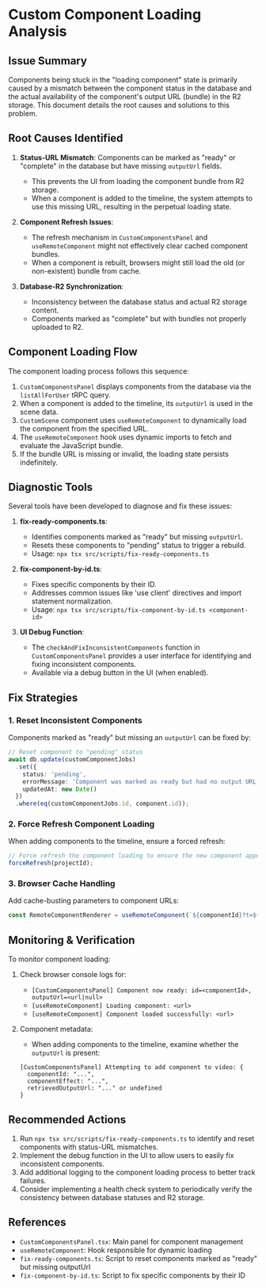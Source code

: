 # Custom Component Loading Analysis

## Issue Summary

Components being stuck in the "loading component" state is primarily caused by a mismatch between the component status in the database and the actual availability of the component's output URL (bundle) in the R2 storage. This document details the root causes and solutions to this problem.

## Root Causes Identified

1. **Status-URL Mismatch**: Components can be marked as "ready" or "complete" in the database but have missing `outputUrl` fields.
   - This prevents the UI from loading the component bundle from R2 storage.
   - When a component is added to the timeline, the system attempts to use this missing URL, resulting in the perpetual loading state.

2. **Component Refresh Issues**: 
   - The refresh mechanism in `CustomComponentsPanel` and `useRemoteComponent` might not effectively clear cached component bundles.
   - When a component is rebuilt, browsers might still load the old (or non-existent) bundle from cache.

3. **Database-R2 Synchronization**: 
   - Inconsistency between the database status and actual R2 storage content.
   - Components marked as "complete" but with bundles not properly uploaded to R2.

## Component Loading Flow

The component loading process follows this sequence:

1. `CustomComponentsPanel` displays components from the database via the `listAllForUser` tRPC query.
2. When a component is added to the timeline, its `outputUrl` is used in the scene data.
3. `CustomScene` component uses `useRemoteComponent` to dynamically load the component from the specified URL.
4. The `useRemoteComponent` hook uses dynamic imports to fetch and evaluate the JavaScript bundle.
5. If the bundle URL is missing or invalid, the loading state persists indefinitely.

## Diagnostic Tools

Several tools have been developed to diagnose and fix these issues:

1. **fix-ready-components.ts**:
   - Identifies components marked as "ready" but missing `outputUrl`.
   - Resets these components to "pending" status to trigger a rebuild.
   - Usage: `npx tsx src/scripts/fix-ready-components.ts`

2. **fix-component-by-id.ts**:
   - Fixes specific components by their ID.
   - Addresses common issues like 'use client' directives and import statement normalization.
   - Usage: `npx tsx src/scripts/fix-component-by-id.ts <component-id>`

3. **UI Debug Function**:
   - The `checkAndFixInconsistentComponents` function in `CustomComponentsPanel` provides a user interface for identifying and fixing inconsistent components.
   - Available via a debug button in the UI (when enabled).

## Fix Strategies

### 1. Reset Inconsistent Components

Components marked as "ready" but missing an `outputUrl` can be fixed by:

```typescript
// Reset component to "pending" status
await db.update(customComponentJobs)
  .set({
    status: 'pending',
    errorMessage: 'Component was marked as ready but had no output URL. Rebuilding.',
    updatedAt: new Date()
  })
  .where(eq(customComponentJobs.id, component.id));
```

### 2. Force Refresh Component Loading

When adding components to the timeline, ensure a forced refresh:

```typescript
// Force refresh the component loading to ensure the new component appears
forceRefresh(projectId);
```

### 3. Browser Cache Handling

Add cache-busting parameters to component URLs:

```typescript
const RemoteComponentRenderer = useRemoteComponent(`${componentId}?t=${refreshKey}`);
```

## Monitoring & Verification

To monitor component loading:

1. Check browser console logs for:
   - `[CustomComponentsPanel] Component now ready: id=<componentId>, outputUrl=<url|null>`
   - `[useRemoteComponent] Loading component: <url>`
   - `[useRemoteComponent] Component loaded successfully: <url>`

2. Component metadata:
   - When adding components to the timeline, examine whether the `outputUrl` is present:
   ```
   [CustomComponentsPanel] Attempting to add component to video: {
     componentId: "...",
     componentEffect: "...",
     retrievedOutputUrl: "..." or undefined
   }
   ```

## Recommended Actions

1. Run `npx tsx src/scripts/fix-ready-components.ts` to identify and reset components with status-URL mismatches.
2. Implement the debug function in the UI to allow users to easily fix inconsistent components.
3. Add additional logging to the component loading process to better track failures.
4. Consider implementing a health check system to periodically verify the consistency between database statuses and R2 storage.

## References

- `CustomComponentsPanel.tsx`: Main panel for component management
- `useRemoteComponent`: Hook responsible for dynamic loading
- `fix-ready-components.ts`: Script to reset components marked as "ready" but missing outputUrl
- `fix-component-by-id.ts`: Script to fix specific components by their ID
